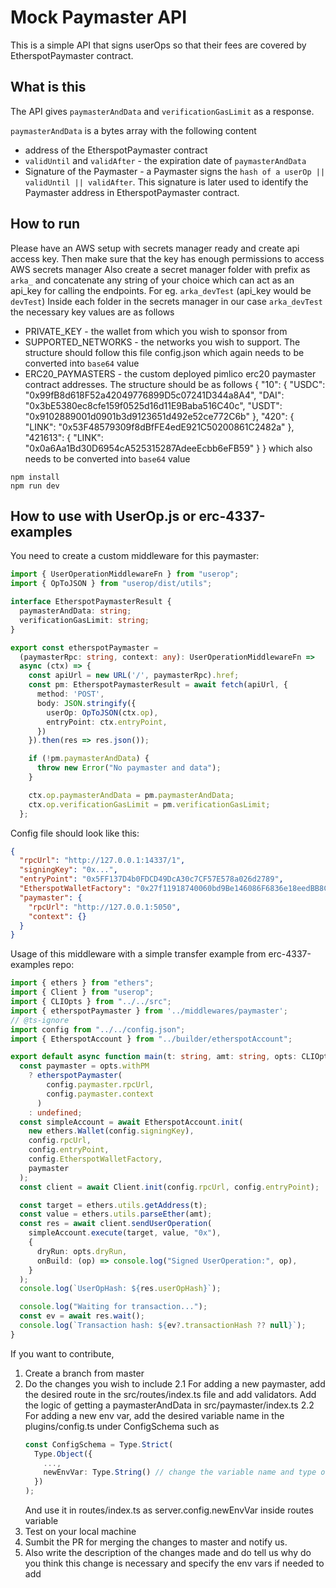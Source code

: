 # Mock Paymaster API

This is a simple API that signs userOps so that their fees are covered by EtherspotPaymaster contract.

## What is this

The API gives `paymasterAndData` and `verificationGasLimit` as a response.

`paymasterAndData` is a bytes array with the following content
- address of the EtherspotPaymaster contract
- `validUntil` and `validAfter` - the expiration date of `paymasterAndData` 
- Signature of the Paymaster - a Paymaster signs the `hash of a userOp || validUntil || validAfter`. This signature is later used to identify the Paymaster address in EtherspotPaymaster contract.

## How to run

Please have an AWS setup with secrets manager ready and create api access key. Then make sure that the key has enough permissions to access AWS secrets manager
Also create a secret manager folder with prefix as `arka_` and concatenate any string of your choice which can act as an api_key for calling the endpoints. For eg. `arka_devTest` (api_key would be `devTest`)
Inside each folder in the secrets manager in our case `arka_devTest` the necessary key values are as follows
- PRIVATE_KEY - the wallet from which you wish to sponsor from
- SUPPORTED_NETWORKS - the networks you wish to support. The structure should follow this file config.json which again needs to be converted into `base64` value
- ERC20_PAYMASTERS - the custom deployed pimlico erc20 paymaster contract addresses. The structure should be as follows
{
    "10": {
        "USDC": "0x99fB8d618F52a42049776899D5c07241D344a8A4",
        "DAI": "0x3bE5380ec8cfe159f0525d16d11E9Baba516C40c",
        "USDT": "0x9102889001d0901b3d9123651d492e52ce772C6b"
    },
    "420": {
        "LINK": "0x53F48579309f8dBfFE4edE921C50200861C2482a"
    },
    "421613": {
        "LINK": "0x0a6Aa1Bd30D6954cA525315287AdeeEcbb6eFB59"
    }
} which also needs to be converted into `base64` value

`npm install`\
`npm run dev`

## How to use with UserOp.js or erc-4337-examples

You need to create a custom middleware for this paymaster:

```ts
import { UserOperationMiddlewareFn } from "userop";
import { OpToJSON } from "userop/dist/utils";

interface EtherspotPaymasterResult {
  paymasterAndData: string;
  verificationGasLimit: string;
}

export const etherspotPaymaster =
  (paymasterRpc: string, context: any): UserOperationMiddlewareFn =>
  async (ctx) => {
    const apiUrl = new URL('/', paymasterRpc).href;
    const pm: EtherspotPaymasterResult = await fetch(apiUrl, {
      method: 'POST',
      body: JSON.stringify({
        userOp: OpToJSON(ctx.op),
        entryPoint: ctx.entryPoint,
      })
    }).then(res => res.json());

    if (!pm.paymasterAndData) {
      throw new Error("No paymaster and data");
    }

    ctx.op.paymasterAndData = pm.paymasterAndData;
    ctx.op.verificationGasLimit = pm.verificationGasLimit;
  };
```

Config file should look like this:
```json
{
  "rpcUrl": "http://127.0.0.1:14337/1",
  "signingKey": "0x...",
  "entryPoint": "0x5FF137D4b0FDCD49DcA30c7CF57E578a026d2789",
  "EtherspotWalletFactory": "0x27f11918740060bd9Be146086F6836e18eedBB8C",
  "paymaster": {
    "rpcUrl": "http://127.0.0.1:5050",
    "context": {}
  }
}

```

Usage of this middleware with a simple transfer example from erc-4337-examples repo:
```ts
import { ethers } from "ethers";
import { Client } from "userop";
import { CLIOpts } from "../../src";
import { etherspotPaymaster } from '../middlewares/paymaster';
// @ts-ignore
import config from "../../config.json";
import { EtherspotAccount } from "../builder/etherspotAccount";

export default async function main(t: string, amt: string, opts: CLIOpts) {
  const paymaster = opts.withPM
    ? etherspotPaymaster(
        config.paymaster.rpcUrl,
        config.paymaster.context
      )
    : undefined;
  const simpleAccount = await EtherspotAccount.init(
    new ethers.Wallet(config.signingKey),
    config.rpcUrl,
    config.entryPoint,
    config.EtherspotWalletFactory,
    paymaster
  );
  const client = await Client.init(config.rpcUrl, config.entryPoint);

  const target = ethers.utils.getAddress(t);
  const value = ethers.utils.parseEther(amt);
  const res = await client.sendUserOperation(
    simpleAccount.execute(target, value, "0x"),
    {
      dryRun: opts.dryRun,
      onBuild: (op) => console.log("Signed UserOperation:", op),
    }
  );
  console.log(`UserOpHash: ${res.userOpHash}`);

  console.log("Waiting for transaction...");
  const ev = await res.wait();
  console.log(`Transaction hash: ${ev?.transactionHash ?? null}`);
}
```

If you want to contribute,
1. Create a branch from master
2. Do the changes you wish to include
  2.1 For adding a new paymaster, add the desired route in the src/routes/index.ts file and add validators. Add the logic of getting a paymasterAndData in src/paymaster/index.ts
  2.2 For adding a new env var, add the desired variable name in the plugins/config.ts under ConfigSchema such as 
      ```ts
      const ConfigSchema = Type.Strict(
        Type.Object({
          ...,
          newEnvVar: Type.String() // change the variable name and type of the desired env var
        })
      );
      ```
      And use it in routes/index.ts as server.config.newEnvVar inside routes variable
3. Test on your local machine
4. Sumbit the PR for merging the changes to master and notify us.
5. Also write the description of the changes made and do tell us why do you think this change is necessary and specify the env vars if needed to add

